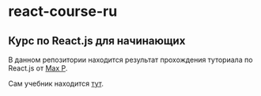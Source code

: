 # react-course-ru
## Курс по React.js для начинающих
В данном репозитории находится результат прохождения туториала по React.js от [Max P](https://github.com/maxfarseer).

Сам учебник находится [тут](https://www.gitbook.com/book/maxfarseer/react-course-ru/details).
